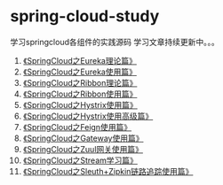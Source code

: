 # spring-cloud-study
学习springcloud各组件的实践源码
 学习文章持续更新中。。。
1. [《SpringCloud之Eureka理论篇》](https://blog.csdn.net/yuanshangshenghuo/article/details/106966840)
2. [《SpringCloud之Eureka使用篇》](https://blog.csdn.net/yuanshangshenghuo/article/details/106962926)
3. [《SpringCloud之Ribbon理论篇》](https://blog.csdn.net/yuanshangshenghuo/article/details/107041951)
4. [《SpringCloud之Ribbon使用篇》](https://blog.csdn.net/yuanshangshenghuo/article/details/106975354)
5. [《SpringCloud之Hystrix使用篇》](https://blog.csdn.net/yuanshangshenghuo/article/details/106986372)
6. [《SpringCloud之Hystrix使用高级篇》](https://blog.csdn.net/yuanshangshenghuo/article/details/107058274)
7. [《SpringCloud之Feign使用篇》](https://blog.csdn.net/yuanshangshenghuo/article/details/107073918)
8. [《SpringCloud之Gateway使用篇》](https://blog.csdn.net/yuanshangshenghuo/article/details/107101640)
9. [《SpringCloud之Zuul网关使用篇》](https://blog.csdn.net/yuanshangshenghuo/article/details/107289572)
10. [《SpringCloud之Stream学习篇》](https://blog.csdn.net/yuanshangshenghuo/article/details/107234048)
11. [《SpringCloud之Sleuth+Zipkin链路追踪使用篇》](https://blog.csdn.net/yuanshangshenghuo/article/details/107282298) 

